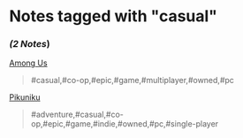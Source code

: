 # Notes tagged with "casual"

### _(2 Notes_)

[Among Us](./../Among%20Us.html)
> #casual,#co-op,#epic,#game,#multiplayer,#owned,#pc

[Pikuniku](./../Pikuniku.html)
> #adventure,#casual,#co-op,#epic,#game,#indie,#owned,#pc,#single-player

